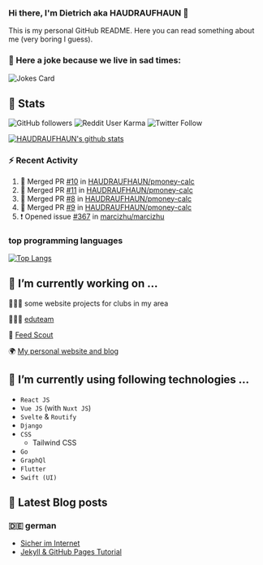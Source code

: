 ### Hi there, I'm Dietrich aka HAUDRAUFHAUN 👋

This is my personal GitHub README. Here you can read something about me (very boring I guess).

### 🤡 Here a joke because we live in sad times:
![Jokes Card](https://readme-jokes.vercel.app/api)

## :rocket: Stats

 ![GitHub followers](https://img.shields.io/github/followers/HAUDRAUFHAUN?label=GitHub-Followers&logo=GitHub&style=for-the-badge) ![Reddit User Karma](https://img.shields.io/reddit/user-karma/combined/haudraufhaun?logo=reddit&style=for-the-badge) ![Twitter Follow](https://img.shields.io/twitter/follow/haudraufhaun1?color=%231da1f2&logo=twitter&logoColor=%231da1f2&style=for-the-badge)
  
[![HAUDRAUFHAUN's github stats](https://github-readme-stats.vercel.app/api?username=HAUDRAUFHAUN&show_icons=true&theme=dracula&hide_border=true)](https://github.com/anuraghazra/github-readme-stats)

### ⚡ Recent Activity

<!--START_SECTION:activity-->
1. 🎉 Merged PR [#10](https://github.com/HAUDRAUFHAUN/pmoney-calc/pull/10) in [HAUDRAUFHAUN/pmoney-calc](https://github.com/HAUDRAUFHAUN/pmoney-calc)
2. 🎉 Merged PR [#11](https://github.com/HAUDRAUFHAUN/pmoney-calc/pull/11) in [HAUDRAUFHAUN/pmoney-calc](https://github.com/HAUDRAUFHAUN/pmoney-calc)
3. 🎉 Merged PR [#8](https://github.com/HAUDRAUFHAUN/pmoney-calc/pull/8) in [HAUDRAUFHAUN/pmoney-calc](https://github.com/HAUDRAUFHAUN/pmoney-calc)
4. 🎉 Merged PR [#9](https://github.com/HAUDRAUFHAUN/pmoney-calc/pull/9) in [HAUDRAUFHAUN/pmoney-calc](https://github.com/HAUDRAUFHAUN/pmoney-calc)
5. ❗️ Opened issue [#367](https://github.com/marcizhu/marcizhu/issues/367) in [marcizhu/marcizhu](https://github.com/marcizhu/marcizhu)
<!--END_SECTION:activity-->

### top programming languages
[![Top Langs](https://github-readme-stats.vercel.app/api/top-langs/?username=HAUDRAUFHAUN&theme=dracula&hide_border=true)](https://github.com/anuraghazra/github-readme-stats)

## 🔭 I’m currently working on ...

👨🏻‍💼 some website projects for clubs in my area

👨🏻‍🏫 <a href="https://github.com/HAUDRAUFHAUN/eduteam">eduteam</a>

📰 [Feed Scout](https://github.com/HAUDRAUFHAUN/feed-scout)

🌍 <a href="https://haudraufhauns.vercel.app/">My personal website and blog</a>


## 🌱 I’m currently using following technologies ...

- `React JS` 
- `Vue JS` (with `Nuxt JS`)
- `Svelte` & `Routify`
- `Django`
- `CSS`
  - Tailwind CSS
- `Go`
- `GraphQl`
- `Flutter`
- `Swift (UI)`

## 📕 Latest Blog posts 

### 🇩🇪 german

<!-- BLOG-POST-LIST:START -->
- [Sicher im Internet](https://haudraufhauns.vercel.app/blog/sicher-im-internet)
- [Jekyll &amp; GitHub Pages Tutorial](https://haudraufhauns.vercel.app/blog/jekyll-tutorial/)
